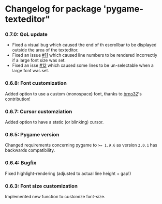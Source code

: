 # Changelog for package 'pygame-texteditor"

### 0.7.0: QoL update

- Fixed a visual bug which caused the end of th escrollbar to be displayed outside the area of the texteditor.
- Fixed an issue [#11](https://github.com/CribberSix/pygame-texteditor/issues/11) which caused line numbers to be rendered incorrectly if a large font size was set.
- Fixed an isse [#12](https://github.com/CribberSix/pygame-texteditor/issues/10) which caused some lines to be un-selectable when a large font was set.

### 0.6.8: Font customization

Added option to use a custom (monospace) font, thanks to [brno32](https://github.com/brno32)'s contribution!

### 0.6.7: Cursor customziation

Added option to have a static (or blinking) cursor.

### 0.6.5: Pygame version

Changed requirements concerning pygame to `>= 1.9.6` as version `2.0.1` has backwards compatibility.

### 0.6.4: Bugfix

Fixed highlight-rendering (adjusted to actual line height + gap!)

### 0.6.3: Font size customization

Implemented new function to customize font-size.
